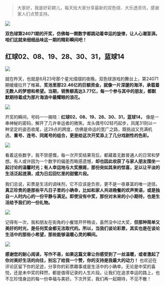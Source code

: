 > 大家好，我是好彩颖儿，每天给大家分享最新的双色球、大乐透资讯，感谢家人们点赞支持。


![](https://cdn.jsdelivr.net/gh/wangwenjie1314/PicCDN/2024-6-24/1719198806855-image.png)


**双色球第24071期的开奖，仿佛每一颗数字都跳动着幸运的旋律，让人心潮澎湃。咱们这就来细细品味这一期的精彩瞬间吧！**

## 红球02、08、19、28、30、31，蓝球14


![](https://cdn.jsdelivr.net/gh/wangwenjie1314/PicCDN/2024-6-24/1719198819489-image.png)


就在昨天，也就是6月23号那个星光熠熠的夜晚，双色球游戏的舞台上，第24071期缓缓拉开了帷幕。**奖池里那22.46亿的巨额资金，就像一片深邃的海洋，承载着无数人的梦想和希望。当期，销售额高达3.77亿，每一个参与其中的朋友，都默默期待着成为那片海浪中最耀眼的浪花。**


![](https://cdn.jsdelivr.net/gh/wangwenjie1314/PicCDN/2024-6-24/1719198896490-image.png)


开奖的瞬间，号码一一揭晓：**红球02、08、19、28、30、31，蓝球14，** 像是一串神秘的密码，解开了几许幸运者的微笑。龙头偶号02轻巧起步，凤尾31则以一种坚定的姿态收尾，这29点的跨度，仿佛是命运的宽广之路，既挑战又充满机遇。**重号、连号、同尾号的组合，更是给这次开奖添上了几分戏剧性的色彩。**



![](https://cdn.jsdelivr.net/gh/wangwenjie1314/PicCDN/2024-6-24/1719199255792-image.png)



看着这些数字，我不禁感慨，每一次开奖结果背后，都藏着无数普通人的日常和梦想。有人或许因为一个数字的偏差而略感遗憾，**却也因此收获了与家人朋友围坐一起讨论的温馨时光；有人幸运地与大奖擦肩，那份突如其来的惊喜，足以让平淡的生活泛起涟漪，成为日后回忆里的甜蜜片段。**

我们总说，彩票是生活的调味剂，它不应该是负担，更不是一夜暴富的唯一途径。**真正珍贵的是那些平凡日子里的小确幸，比如和家人共进晚餐的欢声笑语，或是独自一人时内心的一份平静与满足。即使没有中奖，那份对未来的小小期待，也是生活给予我们的一份礼物。**




![](https://cdn.jsdelivr.net/gh/wangwenjie1314/PicCDN/2024-6-24/1719199273637-image.png)


记得有一次，我和朋友在街角的小餐馆开怀畅谈，虽然没中过大奖，**但那种简单又美好的时光，是任何奖金都无法取代的。所以，当我们谈论彩票，其实也是在谈论生活中的那些小希望，那些能够温暖心灵的瞬间。**




![](https://cdn.jsdelivr.net/gh/wangwenjie1314/PicCDN/2024-6-24/1719199286312-image.png)


**感谢您的耐心阅读，写作不易，如果这篇文章让你感受到了一丝温暖，或者激起了你对美好生活的向往，别忘了给我一个赞，你的支持是我最大的动力！** 也欢迎在评论区留下你的足迹，分享你的彩票趣事或是生活中的小确幸。无论是中奖的喜悦，还是未中奖的释然，都是值得记录的人生片段。让我们在追求幸运的路上，也不忘珍惜身边的每一份幸福与美好。下次开奖，我们再一起期待，不见不散！


